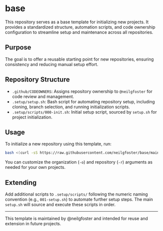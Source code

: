 
# base

This repository serves as a base template for initializing new projects. It provides a standardized structure, automation scripts, and code ownership configuration to streamline setup and maintenance across all repositories.

## Purpose

The goal is to offer a reusable starting point for new repositories, ensuring consistency and reducing manual setup effort.

## Repository Structure

- `.github/CODEOWNERS`: Assigns repository ownership to `@neilgfoster` for code review and management.
- `.setup/setup.sh`: Bash script for automating repository setup, including cloning, branch selection, and running initialization scripts.
- `.setup/scripts/000-init.sh`: Initial setup script, sourced by `setup.sh` for project initialization.

## Usage

To initialize a new repository using this template, run:

```bash
bash <(curl -sS https://raw.githubusercontent.com/neilgfoster/base/main/.setup/setup.sh) -o=neilgfoster -r=base
```

You can customize the organization (`-o`) and repository (`-r`) arguments as needed for your own projects.

## Extending

Add additional scripts to `.setup/scripts/` following the numeric naming convention (e.g., `001-setup.sh`) to automate further setup steps. The main `setup.sh` will source and execute these scripts in order.

---
This template is maintained by @neilgfoster and intended for reuse and extension in future projects.